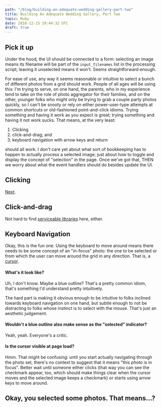 ```yaml
---
path: "/blag/building-an-adequate-wedding-gallery-part-two"
title: Building An Adequate Wedding Gallery, Part Two
topic: Ruby
date: 2016-12-15 19:44:32 UTC
draft: true
---
```


## Pick it up

Under the hood, the UI should be connected to a form: selecting an image means its
filename will be part of the `input_filenames` list in the processing script;
leaving it unselected means it won't. Seems straightforward enough.

For ease of use, any way it seems reasonable or intuitive to select a bunch of
different photos from a grid should work. People of all ages will be using
this: I'm trying to serve, on one hand, the parents, who in my experience tend
to take on the role of photo aggregator for their families, and on the other,
younger folks who might only be trying to grab a couple party photos quickly,
so I can't be snooty or rely on either power-user-type attempts at common
shortcuts or old-fashioned point-and-click idioms. Trying something and having
it work as you expect is great; trying something and having it not work sucks.
That means, at the very least:

1. Clicking
1. click-and-drag; and
1. keyboard navigation with arrow keys and return

should all work. I don't care yet about what sort of bookkeeping
has to happen to actually process a selected image; just about how to toggle
and display the concept of "selection" in the page. Once we've got that, THEN
we worry about what the event handlers should do besides update the UI.

## Clicking
[Next](https://developer.mozilla.org/en-US/docs/Web/Events/click).

## Click-and-drag
Not hard to find [serviceable
libraries](https://jqueryui.com/selectable/#display-grid) here, either.

## Keyboard Navigation
Okay, this is the fun one. Using the keyboard to move around means there needs
to be some concept of an "in-focus" photo: the one to be selected or from which
the user can move around the grid in any direction. That is, a
[cursor](https://en.wikipedia.org/wiki/Cursor_(user_interface)).

#### What's it look like?

Uh, I don't know. Maybe a blue outline? That's a pretty common idiom, that's
something I'd understand pretty intuitively.

The hard part is making it obvious enough to be intuitive to folks inclined
towards keyboard navigation on one hand, but subtle enough to not be
distracting to folks whose instinct is to select with the mouse. That's just an
aesthetic judgement.

#### Wouldn't a blue outline also make sense as the "selected" indicator?

Yeah, yeah. Everyone's a critic.

#### Is the cursor visible at page load?

Hmm. That might be confusing: until you start actually navigating through the
photo set, there's no context to suggest that it means "this photo is in
focus". Better wait until someone either clicks (that way you can see the
checkmark appear, too, which should make things clear when the cursor moves and
the selected image keeps a checkmark) or starts using arrow keys to move
around.

## Okay, you selected some photos. That means...?


